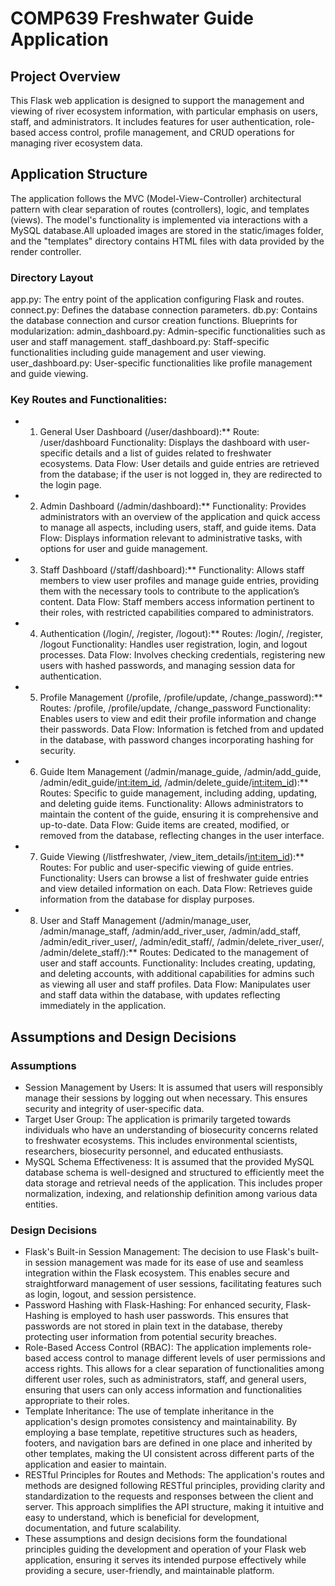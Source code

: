 #  COMP639 Freshwater Guide Application

## Project Overview
This Flask web application is designed to support the management and viewing of river ecosystem information, with particular emphasis on users, staff, and administrators. It includes features for user authentication, role-based access control, profile management, and CRUD operations for managing river ecosystem data.
## Application Structure
The application follows the MVC (Model-View-Controller) architectural pattern with clear separation of routes (controllers), logic, and templates (views). The model's functionality is implemented via interactions with a MySQL database.All uploaded images are stored in the static/images folder, and the "templates" directory contains HTML files with data provided by the render controller.
### Directory Layout
app.py: The entry point of the application configuring Flask and routes.
connect.py: Defines the database connection parameters.
db.py: Contains the database connection and cursor creation functions.
Blueprints for modularization:
admin_dashboard.py: Admin-specific functionalities such as user and staff management.
staff_dashboard.py: Staff-specific functionalities including guide management and user viewing.
user_dashboard.py: User-specific functionalities like profile management and guide viewing.
### Key Routes and Functionalities:
- 1. General User Dashboard (/user/dashboard):**
Route: /user/dashboard
Functionality: Displays the dashboard with user-specific details and a list of guides related to freshwater ecosystems.
Data Flow: User details and guide entries are retrieved from the database; if the user is not logged in, they are redirected to the login page.
- 2. Admin Dashboard (/admin/dashboard):**
Functionality: Provides administrators with an overview of the application and quick access to manage all aspects, including users, staff, and guide items.
Data Flow: Displays information relevant to administrative tasks, with options for user and guide management.
- 3. Staff Dashboard (/staff/dashboard):**
Functionality: Allows staff members to view user profiles and manage guide entries, providing them with the necessary tools to contribute to the application’s content.
Data Flow: Staff members access information pertinent to their roles, with restricted capabilities compared to administrators.
- 4. Authentication (/login/, /register, /logout):**
Routes: /login/, /register, /logout
Functionality: Handles user registration, login, and logout processes.
Data Flow: Involves checking credentials, registering new users with hashed passwords, and managing session data for authentication.
- 5. Profile Management (/profile, /profile/update, /change_password):**
Routes: /profile, /profile/update, /change_password
Functionality: Enables users to view and edit their profile information and change their passwords.
Data Flow: Information is fetched from and updated in the database, with password changes incorporating hashing for security.
- 6. Guide Item Management (/admin/manage_guide, /admin/add_guide, /admin/edit_guide/<int:item_id>, /admin/delete_guide/<int:item_id>):**
Routes: Specific to guide management, including adding, updating, and deleting guide items.
Functionality: Allows administrators to maintain the content of the guide, ensuring it is comprehensive and up-to-date.
Data Flow: Guide items are created, modified, or removed from the database, reflecting changes in the user interface.
- 7. Guide Viewing (/listfreshwater, /view_item_details/<int:item_id>):**
Routes: For public and user-specific viewing of guide entries.
Functionality: Users can browse a list of freshwater guide entries and view detailed information on each.
Data Flow: Retrieves guide information from the database for display purposes.
- 8. User and Staff Management (/admin/manage_user, /admin/manage_staff, /admin/add_river_user, /admin/add_staff, /admin/edit_river_user/<username>, /admin/edit_staff/<username>, /admin/delete_river_user/<username>, /admin/delete_staff/<username>):**
Routes: Dedicated to the management of user and staff accounts.
Functionality: Includes creating, updating, and deleting accounts, with additional capabilities for admins such as viewing all user and staff profiles.
Data Flow: Manipulates user and staff data within the database, with updates reflecting immediately in the application.

## Assumptions and Design Decisions
### Assumptions
- Session Management by Users: It is assumed that users will responsibly manage their sessions by logging out when necessary. This ensures security and integrity of user-specific data.
- Target User Group: The application is primarily targeted towards individuals who have an understanding of biosecurity concerns related to freshwater ecosystems. This includes environmental scientists, researchers, biosecurity personnel, and educated enthusiasts.
- MySQL Schema Effectiveness: It is assumed that the provided MySQL database schema is well-designed and structured to efficiently meet the data storage and retrieval needs of the application. This includes proper normalization, indexing, and relationship definition among various data entities.
### Design Decisions
- Flask's Built-in Session Management: The decision to use Flask's built-in session management was made for its ease of use and seamless integration within the Flask ecosystem. This enables secure and straightforward management of user sessions, facilitating features such as login, logout, and session persistence.
- Password Hashing with Flask-Hashing: For enhanced security, Flask-Hashing is employed to hash user passwords. This ensures that passwords are not stored in plain text in the database, thereby protecting user information from potential security breaches.
- Role-Based Access Control (RBAC): The application implements role-based access control to manage different levels of user permissions and access rights. This allows for a clear separation of functionalities among different user roles, such as administrators, staff, and general users, ensuring that users can only access information and functionalities appropriate to their roles.
- Template Inheritance: The use of template inheritance in the application's design promotes consistency and maintainability. By employing a base template, repetitive structures such as headers, footers, and navigation bars are defined in one place and inherited by other templates, making the UI consistent across different parts of the application and easier to maintain.
- RESTful Principles for Routes and Methods: The application's routes and methods are designed following RESTful principles, providing clarity and standardization to the requests and responses between the client and server. This approach simplifies the API structure, making it intuitive and easy to understand, which is beneficial for development, documentation, and future scalability.
- These assumptions and design decisions form the foundational principles guiding the development and operation of your Flask web application, ensuring it serves its intended purpose effectively while providing a secure, user-friendly, and maintainable platform.





